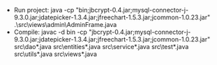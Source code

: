 - Run project: 
    java -cp "bin;jbcrypt-0.4.jar;mysql-connector-j-9.3.0.jar;jdatepicker-1.3.4.jar;jfreechart-1.5.3.jar;jcommon-1.0.23.jar" .\src\views\admin\AdminFrame.java
- Compile: 
    javac -d bin -cp "jbcrypt-0.4.jar;mysql-connector-j-9.3.0.jar;jdatepicker-1.3.4.jar;jfreechart-1.5.3.jar;jcommon-1.0.23.jar" src\dao\*.java src\entities\*.java src\service\*.java src\test\*.java src\utils\*.java src\views\*.java
    

